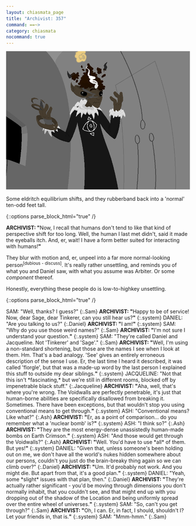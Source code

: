 ```yaml
---
layout: chiasmata_page
title: "Archivist: 357"
command: ==~>
category: chiasmata
nocommand: true
---
```


![357](/chiasmata/images/narrative/355.png)

Some eldritch equilibrium shifts, and they rubberband back into a 'normal' ten-odd feet tall.

{::options parse_block_html="true" /}
<div class="dialogue">
<b>ARCHIVIST: "</b>Now, I recall that humans don't tend to like that kind of perspective shift for too long. Well, the human I last met didn't, said it made the eyeballs itch. And, er, wait! I have a form better suited for interacting with humans!<b>"</b>
</div>

They blur with motion and, er, unpeel into a far more normal-looking person<sup>[dubious - discuss]</sup>. It's really rather unsettling, and reminds you of what you and Daniel saw, with what you assume was Arbiter. Or some *component* thereof.

Honestly, everything these people do is low-to-highkey unsettling.

{::options parse_block_html="true" /}
<div class="dialogue">
SAM: "Well, thanks? I guess?" 
{:.Sam}
<b>ARCHIVIST: "</b>Happy to be of service! Now, dear Sage, dear Tinkerer, can you still hear us?<b>"</b> 
{:.system}
DANIEL: "Are you talking to us?" 
{:.Daniel}
<b>ARCHIVIST: "</b>I am!<b>"</b> 
{:.system}
SAM: "Why do you use those weird names?" 
{:.Sam}
<b>ARCHIVIST: "</b>I'm not sure I understand your question.<b>"</b> 
{:.system}
SAM: "They're called Daniel and Jacqueline. Not 'Tinkerer' and 'Sage'." 
{:.Sam}
<b>ARCHIVIST: "</b>Well, I'm using a non-standard shortening, but those are the names I see when I look at them. Hm. That's a bad analogy. 'See' gives an entirely erroneous description of the sense I use. Er, the last time I heard it described, it was called 'florgle', but that was a made-up word by the last person I explained this stuff to outside my dear siblings.<b>"</b> 
{:.system}
JACQUELINE: "Not that this isn't *fascinating,* but we're still in different rooms, blocked off by impenetrable black stuff." 
{:.Jacqueline}
<b>ARCHIVIST: "</b>Aha, well, that's where you're wrong. The Voidwalls are perfectly penetrable, it's just that human-borne abilities are specifically disallowed from breaking it. Sometimes. There have been exceptions, but that wouldn't stop you using conventional means to get through.<b>"</b> 
{:.system}
ASH: "Conventional means? Like what?" 
{:.Ash}
<b>ARCHIVIST: "</b>Er, as a point of comparison... do you remember what a 'nuclear bomb' is?<b>"</b> 
{:.system}
ASH: "I think so?" 
{:.Ash}
<b>ARCHIVIST: "</b>They are the most energy-dense unassistedly human-made bombs on Earth Crimson.<b>"</b> 
{:.system}
ASH: "And those would get through the Voidwalls?" 
{:.Ash}
<b>ARCHIVIST: "</b>Well. You'd have to use *all* of them. But yes!<b>"</b> 
{:.system}
DANIEL: "Given that, unless someone's been holding out on me, we don't have all the world's nukes hidden somewhere about our persons, couldn't you just do the brain-breaky thing again so we can climb over?" 
{:.Daniel}
<b>ARCHIVIST: "</b>Um. It'd probably not work. And you might die. But apart from that, it's a good plan.<b>"</b> 
{:.system}
DANIEL: "Yeah, some *slight* issues with that plan, then." 
{:.Daniel}
<b>ARCHIVIST: "</b>They're actually rather significant - you'd be moving through dimensions you don't normally inhabit, that you couldn't see, and that might end up with you dropping out of the shadow of the Location and being uniformly spread over the entire wheel of universes.<b>"</b> 
{:.system}
SAM: "So, can't you get through?" 
{:.Sam}
<b>ARCHIVIST: "</b>Oh, I can. Er, in fact, I should, shouldn't I? Let your friends in, that is.<b>"</b> 
{:.system}
SAM: "Mmm-hmm." 
{:.Sam}
</div>